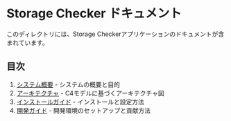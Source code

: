 # Storage Checker ドキュメント

このディレクトリには、Storage Checkerアプリケーションのドキュメントが含まれています。

## 目次

1. [システム概要](system_overview.md) - システムの概要と目的
2. [アーキテクチャ](architecture.md) - C4モデルに基づくアーキテクチャ図
3. [インストールガイド](installation_guide.md) - インストールと設定方法
4. [開発ガイド](development_guide.md) - 開発環境のセットアップと貢献方法
